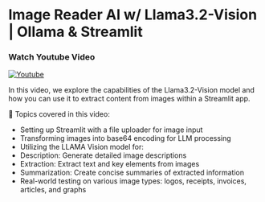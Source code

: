 # Image Reader AI w/ Llama3.2-Vision | Ollama & Streamlit

### Watch Youtube Video
[![Youtube](https://img.youtube.com/vi/_J_o4LGwC2E/0.jpg)](https://www.youtube.com/watch?v=_J_o4LGwC2E "Youtube")

In this video, we explore the capabilities of the Llama3.2-Vision model and how you can use it to extract content from images within a Streamlit app.

📝 Topics covered in this video:

- Setting up Streamlit with a file uploader for image input
- Transforming images into base64 encoding for LLM processing
- Utilizing the LLAMA Vision model for:
 - Description: Generate detailed image descriptions
 - Extraction: Extract text and key elements from images
 - Summarization: Create concise summaries of extracted information
 - Real-world testing on various image types: logos, receipts, invoices, articles, and graphs
